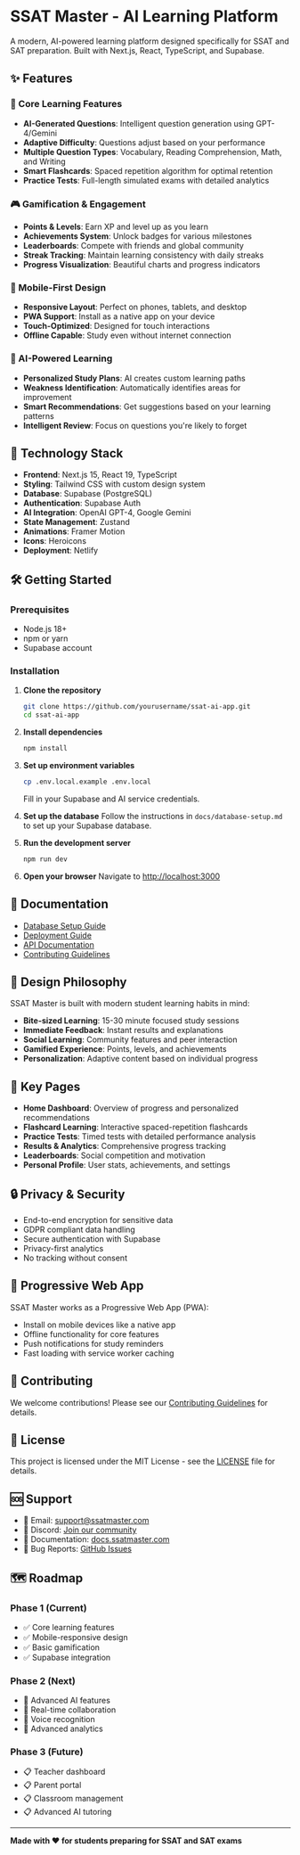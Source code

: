 # SSAT Master - AI Learning Platform

A modern, AI-powered learning platform designed specifically for SSAT and SAT preparation. Built with Next.js, React, TypeScript, and Supabase.

## ✨ Features

### 🎯 Core Learning Features
- **AI-Generated Questions**: Intelligent question generation using GPT-4/Gemini
- **Adaptive Difficulty**: Questions adjust based on your performance
- **Multiple Question Types**: Vocabulary, Reading Comprehension, Math, and Writing
- **Smart Flashcards**: Spaced repetition algorithm for optimal retention
- **Practice Tests**: Full-length simulated exams with detailed analytics

### 🎮 Gamification & Engagement
- **Points & Levels**: Earn XP and level up as you learn
- **Achievements System**: Unlock badges for various milestones
- **Leaderboards**: Compete with friends and global community
- **Streak Tracking**: Maintain learning consistency with daily streaks
- **Progress Visualization**: Beautiful charts and progress indicators

### 📱 Mobile-First Design
- **Responsive Layout**: Perfect on phones, tablets, and desktop
- **PWA Support**: Install as a native app on your device
- **Touch-Optimized**: Designed for touch interactions
- **Offline Capable**: Study even without internet connection

### 🤖 AI-Powered Learning
- **Personalized Study Plans**: AI creates custom learning paths
- **Weakness Identification**: Automatically identifies areas for improvement
- **Smart Recommendations**: Get suggestions based on your learning patterns
- **Intelligent Review**: Focus on questions you're likely to forget

## 🚀 Technology Stack

- **Frontend**: Next.js 15, React 19, TypeScript
- **Styling**: Tailwind CSS with custom design system
- **Database**: Supabase (PostgreSQL)
- **Authentication**: Supabase Auth
- **AI Integration**: OpenAI GPT-4, Google Gemini
- **State Management**: Zustand
- **Animations**: Framer Motion
- **Icons**: Heroicons
- **Deployment**: Netlify

## 🛠️ Getting Started

### Prerequisites
- Node.js 18+ 
- npm or yarn
- Supabase account

### Installation

1. **Clone the repository**
   ```bash
   git clone https://github.com/yourusername/ssat-ai-app.git
   cd ssat-ai-app
   ```

2. **Install dependencies**
   ```bash
   npm install
   ```

3. **Set up environment variables**
   ```bash
   cp .env.local.example .env.local
   ```
   Fill in your Supabase and AI service credentials.

4. **Set up the database**
   Follow the instructions in `docs/database-setup.md` to set up your Supabase database.

5. **Run the development server**
   ```bash
   npm run dev
   ```

6. **Open your browser**
   Navigate to [http://localhost:3000](http://localhost:3000)

## 📖 Documentation

- [Database Setup Guide](docs/database-setup.md)
- [Deployment Guide](docs/deployment.md)
- [API Documentation](docs/api.md)
- [Contributing Guidelines](CONTRIBUTING.md)

## 🎨 Design Philosophy

SSAT Master is built with modern student learning habits in mind:

- **Bite-sized Learning**: 15-30 minute focused study sessions
- **Immediate Feedback**: Instant results and explanations
- **Social Learning**: Community features and peer interaction
- **Gamified Experience**: Points, levels, and achievements
- **Personalization**: Adaptive content based on individual progress

## 🌟 Key Pages

- **Home Dashboard**: Overview of progress and personalized recommendations
- **Flashcard Learning**: Interactive spaced-repetition flashcards
- **Practice Tests**: Timed tests with detailed performance analysis
- **Results & Analytics**: Comprehensive progress tracking
- **Leaderboards**: Social competition and motivation
- **Personal Profile**: User stats, achievements, and settings

## 🔒 Privacy & Security

- End-to-end encryption for sensitive data
- GDPR compliant data handling
- Secure authentication with Supabase
- Privacy-first analytics
- No tracking without consent

## 📱 Progressive Web App

SSAT Master works as a Progressive Web App (PWA):
- Install on mobile devices like a native app
- Offline functionality for core features
- Push notifications for study reminders
- Fast loading with service worker caching

## 🤝 Contributing

We welcome contributions! Please see our [Contributing Guidelines](CONTRIBUTING.md) for details.

## 📄 License

This project is licensed under the MIT License - see the [LICENSE](LICENSE) file for details.

## 🆘 Support

- 📧 Email: support@ssatmaster.com
- 💬 Discord: [Join our community](https://discord.gg/ssatmaster)
- 📖 Documentation: [docs.ssatmaster.com](https://docs.ssatmaster.com)
- 🐛 Bug Reports: [GitHub Issues](https://github.com/yourusername/ssat-ai-app/issues)

## 🗺️ Roadmap

### Phase 1 (Current)
- ✅ Core learning features
- ✅ Mobile-responsive design
- ✅ Basic gamification
- ✅ Supabase integration

### Phase 2 (Next)
- 🔄 Advanced AI features
- 🔄 Real-time collaboration
- 🔄 Voice recognition
- 🔄 Advanced analytics

### Phase 3 (Future)
- 📋 Teacher dashboard
- 📋 Parent portal
- 📋 Classroom management
- 📋 Advanced AI tutoring

---

**Made with ❤️ for students preparing for SSAT and SAT exams**
